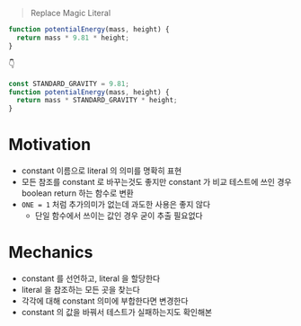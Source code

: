 > Replace Magic Literal

```js
function potentialEnergy(mass, height) {
  return mass * 9.81 * height;
}
```

👇

```js
const STANDARD_GRAVITY = 9.81;
function potentialEnergy(mass, height) {
  return mass * STANDARD_GRAVITY * height;
}
```

# Motivation

- constant 이름으로 literal 의 의미를 명확히 표현
- 모든 참조를 constant 로 바꾸는것도 좋지만 constant 가 비교 테스트에 쓰인 경우 boolean return 하는 함수로 변환
- `ONE = 1` 처럼 추가의미가 없는데 과도한 사용은 좋지 않다
  - 단일 함수에서 쓰이는 값인 경우 굳이 추출 필요없다

# Mechanics

- constant 를 선언하고, literal 을 할당한다
- literal 을 참조하는 모든 곳을 찾는다
- 각각에 대해 constant 의미에 부합한다면 변경한다
- constant 의 값을 바꿔서 테스트가 실패하는지도 확인해본

